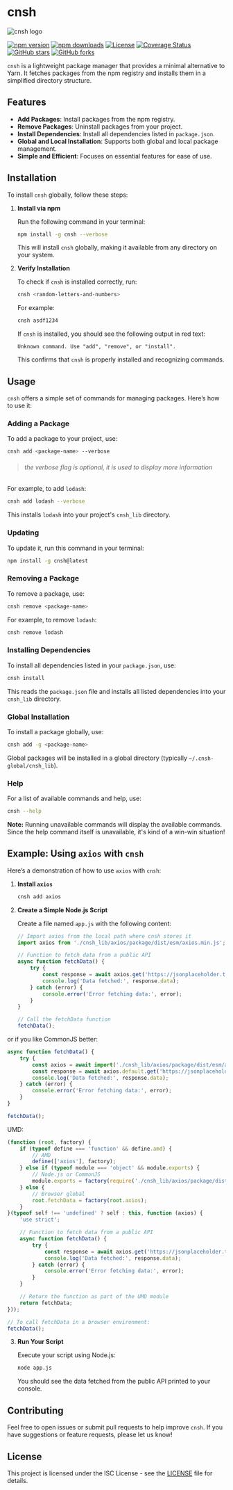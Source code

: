 
# cnsh
            
<img src="assets/logo.svg" alt="cnsh logo" class="lol">

[![npm version](https://img.shields.io/npm/v/cnsh)](https://www.npmjs.com/package/cnsh)
[![npm downloads](https://img.shields.io/npm/dt/cnsh)](https://www.npmjs.com/package/cnsh)
[![License](https://img.shields.io/npm/l/cnsh)](https://opensource.org/licenses/MIT)
[![Coverage Status](https://img.shields.io/coveralls/linuxfandudeguy/cnsh)](https://coveralls.io/github/linuxfandudeguy/cnsh)
[![GitHub stars](https://img.shields.io/github/stars/linuxfandudeguy/cnsh?style=social)](https://github.com/linuxfandudeguy/cnsh/stargazers)
[![GitHub forks](https://img.shields.io/github/forks/linuxfandudeguy/cnsh?style=social)](https://github.com/linuxfandudeguy/cnsh/network)

`cnsh` is a lightweight package manager that provides a minimal alternative to Yarn. It fetches packages from the npm registry and installs them in a simplified directory structure.

## Features

- **Add Packages**: Install packages from the npm registry.
- **Remove Packages**: Uninstall packages from your project.
- **Install Dependencies**: Install all dependencies listed in `package.json`.
- **Global and Local Installation**: Supports both global and local package management.
- **Simple and Efficient**: Focuses on essential features for ease of use.

## Installation

To install `cnsh` globally, follow these steps:

1. **Install via npm**

   Run the following command in your terminal:

   ```bash
   npm install -g cnsh --verbose
   ```

   This will install `cnsh` globally, making it available from any directory on your system.

2. **Verify Installation**

   To check if `cnsh` is installed correctly, run:

   ```bash
   cnsh <random-letters-and-numbers>
   ```

   For example:

   ```bash
   cnsh asdf1234
   ```

   If `cnsh` is installed, you should see the following output in red text:

   ```
   Unknown command. Use "add", "remove", or "install".
   ```

   This confirms that `cnsh` is properly installed and recognizing commands.

## Usage

`cnsh` offers a simple set of commands for managing packages. Here’s how to use it:

### Adding a Package

To add a package to your project, use:

```bash
cnsh add <package-name> --verbose
```
> ###### the verbose flag is optional, it is used to display more information

For example, to add `lodash`:

```bash
cnsh add lodash --verbose
```

This installs `lodash` into your project's `cnsh_lib` directory.

### Updating
 
To update it, run this command in your terminal:

```bash
npm install -g cnsh@latest
```

### Removing a Package

To remove a package, use:

```bash
cnsh remove <package-name>
```

For example, to remove `lodash`:

```bash
cnsh remove lodash
```

### Installing Dependencies

To install all dependencies listed in your `package.json`, use:

```bash
cnsh install
```

This reads the `package.json` file and installs all listed dependencies into your `cnsh_lib` directory.

### Global Installation

To install a package globally, use:

```bash
cnsh add -g <package-name>
```

Global packages will be installed in a global directory (typically `~/.cnsh-global/cnsh_lib`).

### Help

For a list of available commands and help, use:

```bash
cnsh --help
```

**Note:** Running unavailable commands will display the available commands. Since the help command itself is unavailable, it's kind of a win-win situation!

## Example: Using `axios` with `cnsh`

Here’s a demonstration of how to use `axios` with `cnsh`:

1. **Install `axios`**

   ```bash
   cnsh add axios
   ```

2. **Create a Simple Node.js Script**

   Create a file named `app.js` with the following content:

   ```javascript
   // Import axios from the local path where cnsh stores it
   import axios from './cnsh_lib/axios/package/dist/esm/axios.min.js';

   // Function to fetch data from a public API
   async function fetchData() {
       try {
           const response = await axios.get('https://jsonplaceholder.typicode.com/posts/1');
           console.log('Data fetched:', response.data);
       } catch (error) {
           console.error('Error fetching data:', error);
       }
   }

   // Call the fetchData function
   fetchData();
   ```

or if you like CommonJS better:

```js
async function fetchData() {
    try {
        const axios = await import('./cnsh_lib/axios/package/dist/esm/axios.min.js');
        const response = await axios.default.get('https://jsonplaceholder.typicode.com/posts/1');
        console.log('Data fetched:', response.data);
    } catch (error) {
        console.error('Error fetching data:', error);
    }
}

fetchData();
```

UMD:

```js
(function (root, factory) {
    if (typeof define === 'function' && define.amd) {
        // AMD
        define(['axios'], factory);
    } else if (typeof module === 'object' && module.exports) {
        // Node.js or CommonJS
        module.exports = factory(require('./cnsh_lib/axios/package/dist/axios.js'));
    } else {
        // Browser global
        root.fetchData = factory(root.axios);
    }
}(typeof self !== 'undefined' ? self : this, function (axios) {
    'use strict';

    // Function to fetch data from a public API
    async function fetchData() {
        try {
            const response = await axios.get('https://jsonplaceholder.typicode.com/posts/1');
            console.log('Data fetched:', response.data);
        } catch (error) {
            console.error('Error fetching data:', error);
        }
    }

    // Return the function as part of the UMD module
    return fetchData;
}));

// To call fetchData in a browser environment:
fetchData();
```

3. **Run Your Script**

   Execute your script using Node.js:

   ```bash
   node app.js
   ```

   You should see the data fetched from the public API printed to your console.

## Contributing

Feel free to open issues or submit pull requests to help improve `cnsh`. If you have suggestions or feature requests, please let us know!

## License

This project is licensed under the ISC License - see the [LICENSE](LICENSE) file for details.

